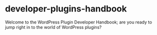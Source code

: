 # developer-plugins-handbook
Welcome to the WordPress Plugin Developer Handbook; are you ready to jump right in to the world of WordPress plugins?
